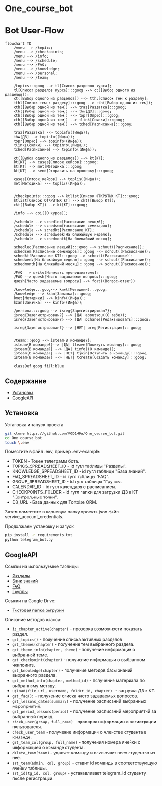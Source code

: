 # One_course_bot

# Bot User-Flow

```mermaid
flowchart TD
    /menu --> /topics;
    /menu --> /checkpoints;
    /menu --> /info;
    /menu --> /schedule;
    /menu --> /FAQ;
    /menu --> /knowledge;
    /menu --> /personal;
    /menu --> /team;
    
    /topics:::goog --> tl[Список разделов курса];
    tl[Список разделов курса]:::goog --> ct([Выбор одного из разделов]);
    ct([Выбор одного из разделов]) --> tthl[Список тем к разделу];
    tthl[Список тем к разделу]:::goog --> cth([Выбор одной из тем]);
    cth([Выбор одной из тем]) --> traz[Раздатка]:::goog;
    cth([Выбор одной из тем]) --> thw[ДЗ]:::goog;
    cth([Выбор одной из тем]) --> topr[Опрос]:::goog;
    cth([Выбор одной из тем]) --> tlink[Ссылки]:::goog;
    cth([Выбор одной из тем]) --> tched[Расписание]:::goog;

    traz[Раздатка] --> topinfo((Инфа));
    thw[ДЗ] --> topinfo((Инфа));
    topr[Опрос] --> topinfo((Инфа));
    tlink[Ссылки] --> topinfo((Инфа));
    tched[Расписание] --> topinfo((Инфа));
    
    ct([Выбор одного из разделов]) --> kt[КТ];
    kt[КТ] --> cases[Список кейсов]:::goog;
    kt[КТ] --> met[Методика]:::goog;
    kt[КТ] --> send[Отправить на проверку]:::goog;

    cases[Список кейсов] --> toplis((Инфа));
    met[Методика] --> toplis((Инфа));
    
    
    /checkpoints:::goog --> ktlist[Список ОТКРЫТЫХ КТ]:::goog;
    ktlist[Список ОТКРЫТЫХ КТ] --> ckt([Выбор КТ]);
    ckt([Выбор КТ]) --> kt[КТ]:::goog;
    
    /info --> coi((О курсе));
    
    /schedule --> schedlec[Расписание лекций];
    /schedule --> schedsem[Расписание семинаров];
    /schedule --> schedkt[Расписание КТ];
    /schedule --> schedweek[На ближайшую неделю];
    /schedule --> schedmonth[На ближайший месяц];
    
    schedlec[Расписание лекций]:::goog --> schout((Расписание));
    schedsem[Расписание семинаров]:::goog --> schout((Расписание));
    schedkt[Расписание КТ]:::goog --> schout((Расписание));
    schedweek[На ближайшую неделю]:::goog --> schout((Расписание));
    schedmonth[На ближайший месяц]:::goog --> schout((Расписание));
    
    /FAQ --> write[Написать преподавателю];
    /FAQ --> quesh[Часто задаваемые вопросы]:::goog;
    quesh[Часто задаваемые вопросы] --> fout((Вопрос-ответ))
    
    /knowledge:::goog--> kmet[Методики]:::goog;
    /knowledge --> kzan[Заначка]:::goog;
    kmet[Методики] --> kinfo((Инфа));
    kzan[Заначка] --> kinfo((Инфа));
    
    /personal:::goog --> isreg{Зарегистрирован?};
    isreg{Зарегистрирован?} --> |ДА| aboutyou((О себе));
    isreg{Зарегистрирован?} --> |ДА| pchange[Редактировать]:::goog;

    isreg{Зарегистрирован?} --> |НЕТ| preg[Регистрация]:::goog;

    
    /team:::goog --> isteam{В команде?};
    isteam{В команде?}--> |ДА| tleave[Покинуть команду]:::goog;
    isteam{В команде?} --> |ДА| tinfo((О команде));
    isteam{В команде?} --> |НЕТ| tjoin[Вступить в команду]:::goog;
    isteam{В команде?} --> |НЕТ| tcreate[Создать команду]:::goog;

    classDef goog fill:blue
```

## Содержание

- [Установка](#установка)
- [GoogleAPI](#google)

## Установка <a name="установка"></a>

Установка и запуск проекта

```bash
git clone https://github.com/V0D14Ka/One_course_bot.git
cd One_course_bot
touch \.env
```
Поместите в файл .env, пример .env-example:
  - TOKEN - Токен телеграмм бота.
  - TOPICS_SPREADSHEET_ID - id гугл таблицы "Разделы".
  - KNOWLEDGE_SPREADSHEET_ID - id гугл таблицы "База знаний".
  - FAQ_SPREADSHEET_ID - id гугл таблицы "FAQ".
  - GROUP_SPREADSHEET_ID - id гугл таблицы "Группы.
  - CALENDAR_ID - id гугл календаря с расписанием.
  - CHECKPOINTS_FOLDER - id гугл папки для загрузки ДЗ в КТ "Контрольные точки".
  - DB_URL - База данных для Tortoise ORM.

Затем поместите в корневую папку проекта json файл service_account_credentials.

Продолжаем установку и запуск
```bash
pip install -r requirements.txt
python telegram_bot.py
```

## GoogleAPI <a name="google"></a>
Ссылки на используемые таблицы:
  - [Разделы](https://docs.google.com/spreadsheets/d/1vHCGeH0nuCY7tbp-7eo4IbcjoXiXpoX2Sg2NLp6HVAY)
  - [Банк знаний](https://docs.google.com/spreadsheets/d/1UzMVOBYZPReVd74GWikXJncPWOvrRA0KzTspehdMNk0)
  - [FAQ](https://docs.google.com/spreadsheets/d/1-P57JngHJayTGgZqEV5uGShdapkpgqPsQUyDdwR7i7Q)
  - [Группы](https://docs.google.com/spreadsheets/d/1DWoyVUyDYwDiXO2Tw-n_vweb0z5UE2WRaSODiOG6Eo4)

Ссылки на Google Drive:
  - [Тестовая папка загрузки](https://drive.google.com/drive/u/1/folders/1KU8WOgqxc9LmVonxF2IEdT9bkYyQBqce)

Описание методов класса:
  - ```is_chapter_active(chapter)``` - проверка возможности показать раздел.
  - ```get_topics()``` - получение списка активных разделов
  - ```get_themes(chapter)``` - получение тем выбранного раздела.
  - ```get_theme_info(chapter, theme)``` - получение информации о выбранной теме.
  - ```get_checkpoint(chapter)``` - получение информации о выбранном чекпоинте.
  - ```get_knowledge(chapter)``` - получение методов базы знаний выбранного раздела.
  - ```get_method_info(chapter, method_id)``` - получение материала по выбранному методу.
  - ```upload(file_url, username, folder_id, chapter) ``` - загрузка ДЗ в КТ.
  - ```get_faq():``` - получение списка часто задаваемых вопросов.
  - ```get_lessons_dates(summary)``` - получение расписаний выбранных мероприятий.
  - ```get_period_lessons(period)``` - получение расписаний мероприятий за выбранный период.
  - ```check_user(group, full_name)``` - проверка информации о регистрации пользователя.
  - ```check_user_team``` - получение информации о членстве студента в команде.
  - ```get_team_col(group, full_name)``` - получения номера ячейки с информацией о команде студента.
  - ```delete_team(team)``` - удаляет команду и исключает всех студентов из нее.
  - ```set_team(admin, col, group)``` - ставит id команды в соответствующую ячейку таблицы.
  - ```set_id(tg_id, col, group)``` - устанавливает telegram_id студенту, после регистрации.
